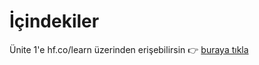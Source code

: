 # İçindekiler

Ünite 1'e hf.co/learn üzerinden erişebilirsin 👉 <a href="https://hf.co/learn/agents-course/unit1/introduction">buraya tıkla</a> 

<!--
| Başlık | Açıklama |
|--------|----------|
| [Bir Ajanın Tanımı](1_definition_of_an_agent.md) | Teknik jargona girmeden Ajanların neler yapabileceğine dair genel bir örnek. |
| [LLM'leri Açıklamak](2_explain_llms.md) | Büyük Dil Modellerinin (LLM) açıklaması, model aile ağacı ve Ajanlar için uygun modeller dahil. |
| [Mesajlar ve Özel Belirteçler](3_messages_and_special_tokens.md) | Mesajlar, özel belirteçler ve sohbet şablonu kullanımının açıklaması. |
| [Sahte Ajan Kütüphanesi](4_dummy_agent_library.md) | Sahte bir Ajan kütüphanesi ve serverless API kullanımına giriş. |
| [Araçlar](5_tools.md) | Ajan araçları için Pydantic ve diğer yaygın araç formatlarına genel bakış. |
| [Ajan Adımları ve Yapısı](6_agent_steps_and_structure.md) | Düşünce, eylem, gözlem adımları ve kod Ajanları ile JSON Ajanları karşılaştırması dahil Ajanın adımları. |
| [Düşünceler](7_thoughts.md) | Düşünce kavramının ve ReAct yaklaşımının açıklaması. |
| [Eylemler](8_actions.md) | Eylemler hakkında genel bir bakış ve durdur & ayrıştır yaklaşımı. |
| [Gözlemler](9_observations.md) | Gözlemlerin açıklaması ve sonucu ekleyerek yansıtma süreci. |
| [Sınav](10_quizz.md) | Kavramların anlaşılmasını test eden sınavları içerir. |
| [Basit Bir Kullanım Senaryosu](11_simple_use_case.md) | `datetime` ve bir Python fonksiyonunun araç olarak kullanıldığı basit bir kullanım egzersizi sunar. |
-->
